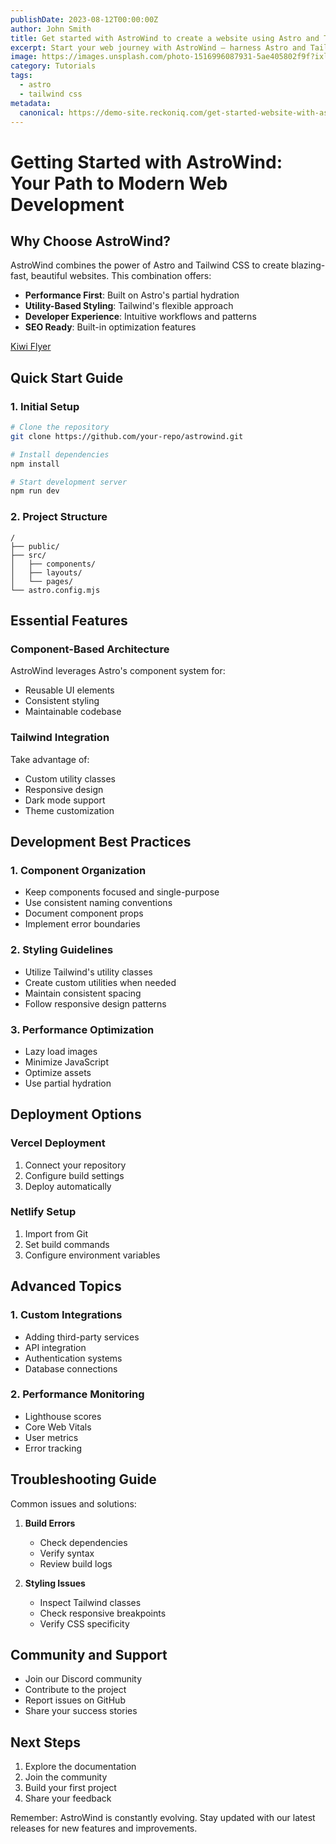 ```yaml
---
publishDate: 2023-08-12T00:00:00Z
author: John Smith
title: Get started with AstroWind to create a website using Astro and Tailwind CSS
excerpt: Start your web journey with AstroWind – harness Astro and Tailwind CSS for a stunning site. Explore our guide now.
image: https://images.unsplash.com/photo-1516996087931-5ae405802f9f?ixlib=rb-4.0.3&ixid=M3wxMjA3fDB8MHxwaG90by1wYWdlfHx8fGVufDB8fHx8fA%3D%3D&auto=format&fit=crop&w=2070&q=80
category: Tutorials
tags:
  - astro
  - tailwind css
metadata:
  canonical: https://demo-site.reckoniq.com/get-started-website-with-astro-tailwind-css
---
```


# Getting Started with AstroWind: Your Path to Modern Web Development

## Why Choose AstroWind?

AstroWind combines the power of Astro and Tailwind CSS to create blazing-fast, beautiful websites. This combination offers:

- **Performance First**: Built on Astro's partial hydration
- **Utility-Based Styling**: Tailwind's flexible approach
- **Developer Experience**: Intuitive workflows and patterns
- **SEO Ready**: Built-in optimization features

[Kiwi Flyer](/pdf/kiwiflyer.pdf)

## Quick Start Guide

### 1. Initial Setup

```bash
# Clone the repository
git clone https://github.com/your-repo/astrowind.git

# Install dependencies
npm install

# Start development server
npm run dev
```

### 2. Project Structure

```plaintext
/
├── public/
├── src/
│   ├── components/
│   ├── layouts/
│   └── pages/
└── astro.config.mjs
```

## Essential Features

### Component-Based Architecture

AstroWind leverages Astro's component system for:

- Reusable UI elements
- Consistent styling
- Maintainable codebase

### Tailwind Integration

Take advantage of:

- Custom utility classes
- Responsive design
- Dark mode support
- Theme customization

## Development Best Practices

### 1. Component Organization

- Keep components focused and single-purpose
- Use consistent naming conventions
- Document component props
- Implement error boundaries

### 2. Styling Guidelines

- Utilize Tailwind's utility classes
- Create custom utilities when needed
- Maintain consistent spacing
- Follow responsive design patterns

### 3. Performance Optimization

- Lazy load images
- Minimize JavaScript
- Optimize assets
- Use partial hydration

## Deployment Options

### Vercel Deployment

1. Connect your repository
2. Configure build settings
3. Deploy automatically

### Netlify Setup

1. Import from Git
2. Set build commands
3. Configure environment variables

## Advanced Topics

### 1. Custom Integrations

- Adding third-party services
- API integration
- Authentication systems
- Database connections

### 2. Performance Monitoring

- Lighthouse scores
- Core Web Vitals
- User metrics
- Error tracking

## Troubleshooting Guide

Common issues and solutions:

1. **Build Errors**

   - Check dependencies
   - Verify syntax
   - Review build logs

2. **Styling Issues**
   - Inspect Tailwind classes
   - Check responsive breakpoints
   - Verify CSS specificity

## Community and Support

- Join our Discord community
- Contribute to the project
- Report issues on GitHub
- Share your success stories

## Next Steps

1. Explore the documentation
2. Join the community
3. Build your first project
4. Share your feedback

Remember: AstroWind is constantly evolving. Stay updated with our latest releases for new features and improvements.
